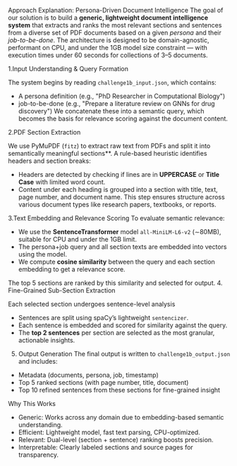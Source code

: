 Approach Explanation: Persona-Driven Document Intelligence
The goal of our solution is to build a **generic, lightweight document intelligence system** that extracts and ranks the most relevant sections and sentences from a diverse set of PDF documents based on a given *persona* and their *job-to-be-done*. The architecture is designed to be domain-agnostic, performant on CPU, and under the 1GB model size constraint — with execution times under 60 seconds for collections of 3–5 documents.

1.Input Understanding & Query Formation

The system begins by reading `challenge1b_input.json`, which contains:
* A persona definition (e.g., "PhD Researcher in Computational Biology")
* job-to-be-done (e.g., "Prepare a literature review on GNNs for drug discovery")
We concatenate these into a semantic query, which becomes the basis for relevance scoring against the document content.

2.PDF Section Extraction

We use PyMuPDF (`fitz`) to extract raw text from PDFs and split it into semantically meaningful sections**. A rule-based heuristic identifies headers and section breaks:

* Headers are detected by checking if lines are in **UPPERCASE** or **Title Case** with limited word count.
* Content under each heading is grouped into a section with title, text, page number, and document name.
This step ensures structure across various document types like research papers, textbooks, or reports.

3.Text Embedding and Relevance Scoring
To evaluate semantic relevance:

* We use the **SentenceTransformer** model `all-MiniLM-L6-v2` (∼80MB), suitable for CPU and under the 1GB limit.
* The persona+job query and all section texts are embedded into vectors using the model.
* We compute **cosine similarity** between the query and each section embedding to get a relevance score.

The top 5 sections are ranked by this similarity and selected for output.
4. Fine-Grained Sub-Section Extraction

Each selected section undergoes sentence-level analysis

* Sentences are split using spaCy’s lightweight `sentencizer`.
* Each sentence is embedded and scored for similarity against the query.
* The **top 2 sentences** per section are selected as the most granular, actionable insights.

5. Output Generation
 The final output is written to `challenge1b_output.json` and includes:

* Metadata (documents, persona, job, timestamp)
* Top 5 ranked sections (with page number, title, document)
* Top 10 refined sentences from these sections for fine-grained insight

Why This Works

* Generic: Works across any domain due to embedding-based semantic understanding.
* Efficient: Lightweight model, fast text parsing, CPU-optimized.
* Relevant: Dual-level (section + sentence) ranking boosts precision.
* Interpretable: Clearly labeled sections and source pages for transparency.